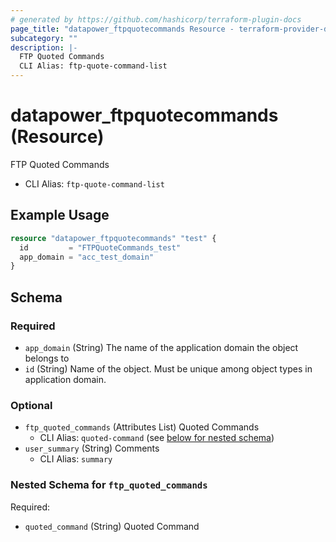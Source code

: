 ```yaml
---
# generated by https://github.com/hashicorp/terraform-plugin-docs
page_title: "datapower_ftpquotecommands Resource - terraform-provider-datapower"
subcategory: ""
description: |-
  FTP Quoted Commands
  CLI Alias: ftp-quote-command-list
---
```


# datapower_ftpquotecommands (Resource)

FTP Quoted Commands
  - CLI Alias: `ftp-quote-command-list`

## Example Usage

```terraform
resource "datapower_ftpquotecommands" "test" {
  id         = "FTPQuoteCommands_test"
  app_domain = "acc_test_domain"
}
```

<!-- schema generated by tfplugindocs -->
## Schema

### Required

- `app_domain` (String) The name of the application domain the object belongs to
- `id` (String) Name of the object. Must be unique among object types in application domain.

### Optional

- `ftp_quoted_commands` (Attributes List) Quoted Commands
  - CLI Alias: `quoted-command` (see [below for nested schema](#nestedatt--ftp_quoted_commands))
- `user_summary` (String) Comments
  - CLI Alias: `summary`

<a id="nestedatt--ftp_quoted_commands"></a>
### Nested Schema for `ftp_quoted_commands`

Required:

- `quoted_command` (String) Quoted Command
